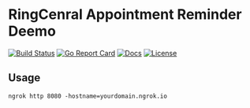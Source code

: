 # RingCenral Appointment Reminder Deemo

[![Build Status][build-status-svg]][build-status-url]
[![Go Report Card][goreport-svg]][goreport-url]
[![Docs][docs-godoc-svg]][docs-godoc-url]
[![License][license-svg]][license-url]

## Usage

```
ngrok http 8080 -hostname=yourdomain.ngrok.io
```

 [build-status-svg]: https://github.com/grokify/ringcentral-appointment-reminder-demo/workflows/build/badge.svg
 [build-status-url]: https://github.com/grokify/ringcentral-appointment-reminder-demo/actions
 [goreport-svg]: https://goreportcard.com/badge/github.com/grokify/ringcentral-appointment-reminder-demo
 [goreport-url]: https://goreportcard.com/report/github.com/grokify/ringcentral-appointment-reminder-demo
 [docs-godoc-svg]: https://pkg.go.dev/badge/github.com/grokify/ringcentral-appointment-reminder-demo
 [docs-godoc-url]: https://pkg.go.dev/github.com/grokify/ringcentral-appointment-reminder-demo
 [license-svg]: https://img.shields.io/badge/license-MIT-blue.svg
 [license-url]: https://github.com/grokify/ringcentral-appointment-reminder-demo/blob/master/LICENSE
